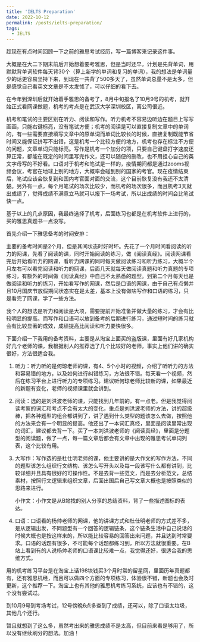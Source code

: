 ```yaml
---
title: 'IELTS Preparation'
date: 2022-10-12
permalink: /posts/ielts-preparation/
tags:
  - IELTS
---
```


趁现在有点时间回顾一下之前的雅思考试经历，写一篇博客来记录这件事。

大概是在大二下期末前后开始想着要考雅思，但是当时还早，计划是先背单词，用默默背单词软件每天背30个（算上新学的单词和复习的单词），我的想法是单词量少的话更容易坚持下来，到现在一共背了500多天了，虽然单词总量不是太多，但是感觉自己看英文文章是不太发怵了，可以仔细的看下去。

在今年到深圳后就开始着手雅思的备考了，8月中旬报名了10月9号的机考，就开始正式看网课做题，机考的考点是在武汉大学深圳校区，离公司很近。

机考和笔试的主要区别在听力、阅读和写作。听力机考不容易边听边在题目上写写画画，只能右键标亮，没有笔试方便；机考的阅读是可以直接复制文章中的单词的，有一些需要直接填写文章中的原单词而单词比较长的时候，直接复制既能节省时间又能保证拼写不出错，这是机考一个比较方便的地方，机考也存在标注不方便的问题，文章单词只能标亮。写作是机考一个加分的项，只要自己键盘打字速度还算正常，都能在既定的时间里写完作文，还可以随便的删改，也不用担心自己的英文字母写的不好看。口语对于机考和笔试是一样的，疫情期间都是通过zooms视频会议，考官在地球上别的地方，大概率会碰到别的国家的考官。现在疫情结束后，笔试应该会恢复到和国内考官面对面的交流，这个目前恢复没有我还不太清楚。另外有一点，每个月笔试的场次比较少，而机考的场次很多，而且机考3天就出成绩了，觉得成绩不满意立马就可以报下一场考试，所以出成绩的时间会比笔试快一点。

基于以上的几点原因，我最终选择了机考，后面练习也都是在机考软件上进行的，买的雅思真题书一点没写。

首先介绍一下雅思备考的时间安排：

主要的备考时间是2个月，但是其间状态时好时坏。先花了一个月时间看阅读的听力的网课，先看了阅读的课，同时开始阅读的练习，做《阅读真经》。阅读网课看完后开始看听力的网课，看听力网课的同时每天做阅读练习和听力练习，大概半个月左右可以看完阅读和听力的网课，后面几天就每天做阅读真题和听力真题的专项练习，有额外的时间做《阅读真经》中自己不太熟悉的题型。到第二个月每天也是做阅读和听力的练习，开始看写作的网课，然后是口语的网课，由于自己有点懒并且10月国庆节放假期间状态实在是太差，基本上没有做啥写作和口语的练习，只是看完了网课，学了一些方法。

我个人的想法是听力和阅读是大项，需要提前开始准备并做大量的练习，才会有比较明显的提高。而写作和口语可以放到备考的后期进行练习，通过短时间的练习就会有比较显著的成效，成绩提高比阅读和听力要快很多。

下面介绍一下我用的备考资料，主要是从淘宝上面买的盗版课，里面有好几家机构好几个老师的课，我根据别人的推荐选了几个比较好的老师，事实上他们讲的确实很好，方法很适合我。

1. 听力：听力听的是何琼老师的课，有4、5个小时的视频，介绍了听听力的方法和容易错的地方，以及如何进行纠错练习，方法很不错。每天看一个视频，然后在练习平台上进行听力的专项练习。建议听何琼老师比较新的课，如果最近的新题有变化，老师的视频课里就会讲到。
2. 阅读：选的是刘洪波老师的课，只能找到几年前的，有一点老。但是我觉得阅读考察的词汇和考点不会有太大的变化，重点是刘洪波老师的方法，讲的超级棒，把各种题型的组合都讲到了，讲了遇到什么类型的题该怎么去做，按照他的方法来会有一个明显的提高。他还出了一本词汇真经，里面是阅读里常出现的词汇，建议都去背一下。买了一本刘洪波老师的《阅读真经》，里面是分题型的阅读题，做了一点，每一篇文章后都会有文章中出现的雅思考试单词列表，这个比较有用。
3. 大写作：写作选的是杜仕明老师的课，他主要讲的是大作文的写作方法，不同的题型该怎么组织行文结构、该怎么写开头以及每一段该写什么都有讲到，比较详细并且具有很好的可操作性。不是去背一些范文，而是去分析范文，总结素材，按照行文逻辑来组织文章，后面出国后自己写文章大概也是按照类似的思路来进行。
   
    小作文：小作文是从B站找的别人分享的总结资料，背了一些描述图标的表达。
    
4. 口语：口语看的杨帅老师的网课，他的讲课方式和杜仕明老师的方式差不多，是从逻辑出发，不同题型有一个回答的逻辑链条，这个链条生活中自己说话的时候大概也是按这样来的，所以能比较容易的回答出来问题，并且达到时常要求。口语的话题有很多，不可能每个话题都练习到，所以方法就很重要。在B站上看到有的人说杨帅老师的口语课比较难一点，我觉得还好，很适合我的思维方式。

用的机考练习平台是在淘宝上话198块钱买3个月时常的留星网，里面历年真题都有，还有雅思机经，而且可以做四个方面的专项练习，体验很不错，新题也会及时更新，这个推荐一下。淘宝上也有其他的雅思机考练习系统，应该也有不错的，这个没有尝试过。

到10月9号到考场考试，12号傍晚6点多查到了成绩，还可以，除了口语太垃圾，其他几个还行。

暂且就想到了这么多，虽然考出来的雅思成绩不是太高，但目前来看是够用了，所以没有继续刷分的想法。加油！